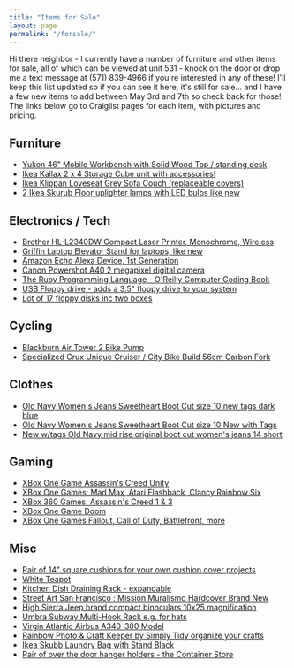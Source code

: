 ```yaml
---
title: "Items for Sale"
layout: page
permalink: "/forsale/"
---
```

<div class="container">
    <div class="row">
        <div class="col-md-12">
            <p>Hi there neighbor - I currently have a number of furniture and other items for sale, all of which can be viewed at unit 531 - knock on the door or drop me a text message at (571) 839-4966 if you're interested in any of these!  I'll keep this list updated so if you can see it here, it's still for sale... and I have a few new items to add between May 3rd and 7th so check back for those!  The links below go to Craiglist pages for each item, with pictures and pricing.</p>
            <h2>Furniture</h2>
            <ul>
               <li><a href="https://sandiego.craigslist.org/csd/fuo/d/san-diego-yukon-46-mobile-workbench/7315036482.html">Yukon 46" Mobile Workbench with Solid Wood Top / standing desk</a></li>
               <li><a href="https://sandiego.craigslist.org/csd/fuo/d/san-diego-ikea-kallax-x-storage-cube/7312077004.html">Ikea Kallax 2 x 4 Storage Cube unit with accessories!</a></li>
               <li><a href="https://sandiego.craigslist.org/csd/fuo/d/san-diego-ikea-klippan-loveseat-grey/7312127333.html">Ikea Klippan Loveseat Grey Sofa Couch (replaceable covers)</a></li>
               <li><a href="https://sandiego.craigslist.org/csd/fuo/d/san-diego-ikea-skurub-floor-uplighter/7312060400.html">2 Ikea Skurub Floor uplighter lamps with LED bulbs like new</a></li>
            </ul>
            <h2>Electronics / Tech</h2>
            <ul>
               <li><a href="https://sandiego.craigslist.org/csd/sys/d/san-diego-brother-hl-l2340dw-compact/7312101182.html">Brother HL-L2340DW Compact Laser Printer, Monochrome, Wireless</a></li>
               <li><a href="https://sandiego.craigslist.org/csd/sop/d/san-diego-griffin-laptop-elevator-stand/7308358783.html">Griffin Laptop Elevator Stand for laptops, like new</a></li>
               <li><a href="https://sandiego.craigslist.org/csd/ele/d/san-diego-amazon-echo-alexa-device-1st/7300096978.html">Amazon Echo Alexa Device, 1st Generation</a></li>
               <li><a href="https://sandiego.craigslist.org/csd/ele/d/san-diego-canon-powershot-a40-megapixel/7313190318.html">Canon Powershot A40 2 megapixel digital camera</a></li>
               <li><a href="https://sandiego.craigslist.org/csd/bks/d/san-diego-the-ruby-programming-language/7305386539.html">The Ruby Programming Language - O'Reilly Computer Coding Book</a></li> 
               <li><a href="https://sandiego.craigslist.org/csd/sop/d/san-diego-usb-floppy-drive-adds-35/7312221121.html">USB Floppy drive - adds a 3.5" floppy drive to your system</a></li>
               <li><a href="https://sandiego.craigslist.org/csd/sop/d/san-diego-lot-of-17-floppy-disks-inc/7314964394.html">Lot of 17 floppy disks inc two boxes</a></li>
            </ul>
            <h2>Cycling</h2>
            <ul>
               <li><a href="https://sandiego.craigslist.org/csd/bop/d/san-diego-blackburn-air-tower-bike-pump/7313182363.html">Blackburn Air Tower 2 Bike Pump</a></li>
               <li><a href="https://sandiego.craigslist.org/csd/bik/d/san-diego-specialized-crux-unique/7304957291.html">Specialized Crux Unique Cruiser / City Bike Build 56cm Carbon Fork</a></li>
            </ul>
            <h2>Clothes</h2>
            <ul>
               <li><a href="https://sandiego.craigslist.org/csd/clo/d/san-diego-old-navy-womens-jeans/7312544822.html">Old Navy Women's Jeans Sweetheart Boot Cut size 10 new tags dark blue</a></li>
               <li><a href="https://sandiego.craigslist.org/csd/clo/d/san-diego-old-navy-womens-jeans/7312214262.html">Old Navy Women's Jeans Sweetheart Boot Cut size 10 New with Tags</a></li>
               <li><a href="New w/tags Old Navy mid rise original boot cut women's jeans 14 short - $10">New w/tags Old Navy mid rise original boot cut women's jeans 14 short</a></li>
            </ul>
            <h2>Gaming</h2>
            <ul>
               <li><a href="https://sandiego.craigslist.org/csd/vgm/d/san-diego-xbox-one-game-assassins-creed/7305442206.html">XBox One Game Assassin's Creed Unity</a></li>
               <li><a href="https://sandiego.craigslist.org/csd/vgm/d/san-diego-xbox-one-games-each-mad-max/7304946201.html">XBox One Games: Mad Max, Atari Flashback, Clancy Rainbow Six</a></li>
               <li><a href="https://sandiego.craigslist.org/csd/vgm/d/san-diego-xbox-360-games-assassins/7313671051.html">XBox 360 Games: Assassin's Creed 1 & 3</a></li>
                  <li><a href="https://sandiego.craigslist.org/csd/vgm/d/san-diego-xbox-one-game-doom/7315549610.html">XBox One Game Doom</a></li>
               <li><a href="https://sandiego.craigslist.org/csd/vgm/d/san-diego-xbox-one-games-each-fallout/7315516530.html">XBox One Games Fallout, Call of Duty, Battlefront, more</a></li>
            </ul>
            <h2>Misc</h2>
            <ul>
               <li><a href="https://sandiego.craigslist.org/csd/art/d/san-diego-pair-of-14-square-cushions/7312083869.html">Pair of 14" square cushions for your own cushion cover projects</a></li>
               <li><a href="https://sandiego.craigslist.org/csd/hsh/d/san-diego-white-teapot/7305040030.html">White Teapot</a></li>
               <li><a href="https://sandiego.craigslist.org/csd/hsh/d/san-diego-kitchen-dish-draining-rack/7305390511.html">Kitchen Dish Draining Rack - expandable</a></li>
               <li><a href="https://sandiego.craigslist.org/csd/bks/d/san-diego-street-art-san-francisco/7312161350.html">Street Art San Francisco : Mission Muralismo Hardcover Brand New</a></li>
               <li><a href="https://sandiego.craigslist.org/csd/spo/d/san-diego-high-sierra-jeep-brand/7315983304.html">High Sierra Jeep brand compact binoculars 10x25 magnification</a></li>
               <li><a href="https://sandiego.craigslist.org/csd/hsh/d/san-diego-umbra-subway-multi-hook-rack/7304974742.html">Umbra Subway Multi-Hook Rack e.g. for hats</a></li>
               <li><a href="https://sandiego.craigslist.org/csd/clt/d/san-diego-virgin-atlantic-airbus-model/7301557985.html">Virgin Atlantic Airbus A340-300 Model</a></li>
               <li><a href="https://sandiego.craigslist.org/csd/art/d/san-diego-rainbow-photo-craft-keeper-by/7308109064.html">Rainbow Photo & Craft Keeper by Simply Tidy organize your crafts</a></li>
               <li><a href="https://sandiego.craigslist.org/csd/hsh/d/san-diego-ikea-skubb-laundry-bag-with/7308099089.html">Ikea Skubb Laundry Bag with Stand Black</a></li> 
               <li><a href="https://sandiego.craigslist.org/csd/hsh/d/san-diego-pair-of-over-the-door-hanger/7308101871.html">Pair of over the door hanger holders - the Container Store</a></li>
            </ul>
      </div>
   </div>
</div>
